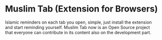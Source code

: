 # Muslim Tab (Extension for Browsers)

Islamic reminders on each tab you open, simple, just install the extension and start reminding yourself. Muslim Tab now is an Open Source project that everyone can contribute in its content also on the development part.
